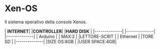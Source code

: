 # Xen-OS
Il sistema operativo della console Xenos.

|  **INTERNET**|    |**CONTROLLER**|   |**HARD DISK** |
|--------------|    |--------------|   |--------------|
| Arduino      |    | MAX:2        |   |LETTORE-SCRIT |
| Ethernet     |                       |TORE SD       |
                                       |--------------|
                                       |SIZE OS:8GB   |
                                       |USER SPACE:4GB|
